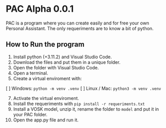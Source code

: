 # PAC Alpha 0.0.1
PAC is a program where you can create easily and for free your own Personal Assistant. The only requeriments are to know a bit of python.

## How to Run the program

1. Install python (+3.11.2) and Visual Studio Code.
2. Download the files and put them in a unique folder.
3. Open the folder with Visual Studio Code.
4. Open a terminal.
5. Create a virtual enviroment with:

  [ ] Windows: `python -m venv .venv`
  [ ] Linux / Mac: `python3 -m venv .venv`

7. Activate the virtual enviroment.
8. Install the requeriments with `pip install -r requeriments.txt`
9. Install a VOSK model, unzip it, rename the folder to `model` and put it in your PAC folder.
10. Open the app.py file and run it.
